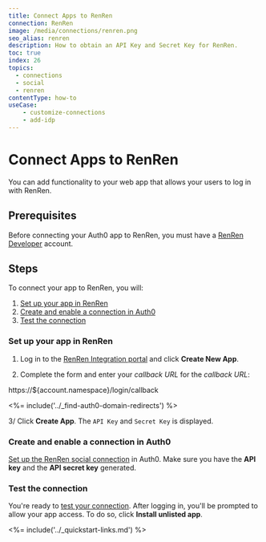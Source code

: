 ```yaml
---
title: Connect Apps to RenRen
connection: RenRen
image: /media/connections/renren.png
seo_alias: renren
description: How to obtain an API Key and Secret Key for RenRen.
toc: true
index: 26
topics:
  - connections
  - social
  - renren
contentType: how-to
useCase:
    - customize-connections
    - add-idp
---
```


# Connect Apps to RenRen

You can add functionality to your web app that allows your users to log in with RenRen. 

## Prerequisites

Before connecting your Auth0 app to RenRen, you must have a [RenRen Developer](http://app.renren.com/developers) account.

## Steps

To connect your app to RenRen, you will:

1. [Set up your app in RenRen](#set-up-your-app-in-renren)
2. [Create and enable a connection in Auth0](#create-and-enable-a-connection-in-auth0)
3. [Test the connection](#test-the-connection)

### Set up your app in RenRen

1. Log in to the [RenRen Integration portal](http://app.renren.com/developers) and click **Create New App**.

2. Complete the form and enter your <dfn data-key="callback">callback URL</dfn> for the *callback URL*:

  https://${account.namespace}/login/callback

<%= include('../_find-auth0-domain-redirects') %>

3/ Click **Create App**. The `API Key` and `Secret Key` is displayed.

### Create and enable a connection in Auth0

[Set up the RenRen social connection](/dashboard/guides/connections/set-up-connections-social) in Auth0. Make sure you have the **API key** and the **API secret key** generated.

### Test the connection

You're ready to [test your connection](/dashboard/guides/connections/test-connections-social). After logging in, you'll be prompted to allow your app access. To do so, click **Install unlisted app**.

<%= include('../_quickstart-links.md') %>

